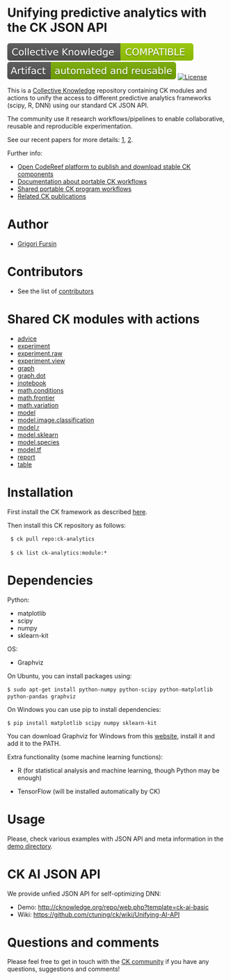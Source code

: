 Unifying predictive analytics with the CK JSON API
==================================================

[![compatibility](https://github.com/ctuning/ck-guide-images/blob/master/ck-compatible.svg)](https://github.com/ctuning/ck)
[![automation](https://github.com/ctuning/ck-guide-images/blob/master/ck-artifact-automated-and-reusable.svg)](http://cTuning.org/ae)
[![License](https://img.shields.io/badge/License-BSD%203--Clause-blue.svg)](https://opensource.org/licenses/BSD-3-Clause)

This is a [Collective Knowledge](https://github.com/ctuning/ck) repository
containing CK modules and actions to unify the access to different predictive 
analytics frameworks (scipy, R, DNN) using our standard CK JSON API. 

The community use it research workflows/pipelines to enable 
collaborative, reusable and reproducible experimentation.

See our recent papers for more details: 
[1](https://codereef.ai/portal/c/report/rpi3-crowd-tuning-2017-interactive), 
[2](https://arxiv.org/abs/2001.07935).

Further info:
* [Open CodeReef platform to publish and download stable CK components](https://CodeReef.ai/portal/static/docs)
* [Documentation about portable CK workflows](https://github.com/ctuning/ck/wiki/Portable-workflows)
* [Shared portable CK program workflows](https://codereef.ai/portal/c/program)
* [Related CK publications]( https://github.com/ctuning/ck/wiki/Publications )

Author
======
* [Grigori Fursin](https://fursin.net)

Contributors
============
* See the list of [contributors](https://github.com/ctuning/ck-analytics/blob/master/CONTRIBUTIONS)

Shared CK modules with actions
==============================

* [advice](https://codereef.ai/portal/c/module/advice)
* [experiment](https://codereef.ai/portal/c/module/experiment)
* [experiment.raw](https://codereef.ai/portal/c/module/experiment.raw)
* [experiment.view](https://codereef.ai/portal/c/module/experiment.view)
* [graph](https://codereef.ai/portal/c/module/graph)
* [graph.dot](https://codereef.ai/portal/c/module/graph.dot)
* [jnotebook](https://codereef.ai/portal/c/module/jnotebook)
* [math.conditions](https://codereef.ai/portal/c/module/math.conditions)
* [math.frontier](https://codereef.ai/portal/c/module/math.conditions)
* [math.variation](https://codereef.ai/portal/c/module/math.variation)
* [model](https://codereef.ai/portal/c/module/model)
* [model.image.classification](https://codereef.ai/portal/c/module/model.image.classification)
* [model.r](https://codereef.ai/portal/c/module/model.r)
* [model.sklearn](https://codereef.ai/portal/c/module/model.sklearn)
* [model.species](https://codereef.ai/portal/c/module/model.species)
* [model.tf](https://codereef.ai/portal/c/module/model.tf)
* [report](https://codereef.ai/portal/c/module/report)
* [table](https://codereef.ai/portal/c/module/table)

Installation
============

First install the CK framework as described [here](https://github.com/ctuning/ck#installation).

Then install this CK repository as follows:

```
 $ ck pull repo:ck-analytics

 $ ck list ck-analytics:module:*

```

Dependencies
============

Python:
* matplotlib
* scipy
* numpy
* sklearn-kit

OS:
* Graphviz

On Ubuntu, you can install packages using:
```
$ sudo apt-get install python-numpy python-scipy python-matplotlib python-pandas graphviz
```

On Windows you can use pip to install dependencies:
```
$ pip install matplotlib scipy numpy sklearn-kit
```

You can download Graphviz for Windows from this [website](http://www.graphviz.org/Download_windows.php), install it and add it to the PATH. 

Extra functionality (some machine learning functions):

* R (for statistical analysis and machine learning, though Python may be enough)

* TensorFlow (will be installed automatically by CK)


Usage
=====

Please, check various examples with JSON API and meta information 
in the [demo directory](https://github.com/ctuning/ck-analytics/tree/master/demo).

CK AI JSON API
==============

We provide unfied JSON API for self-optimizing DNN:
* Demo: http://cknowledge.org/repo/web.php?template=ck-ai-basic
* Wiki: https://github.com/ctuning/ck/wiki/Unifying-AI-API

Questions and comments
======================

Please feel free to get in touch with the [CK community](https://github.com/ctuning/ck/wiki/Contacts) 
if you have any questions, suggestions and comments!
